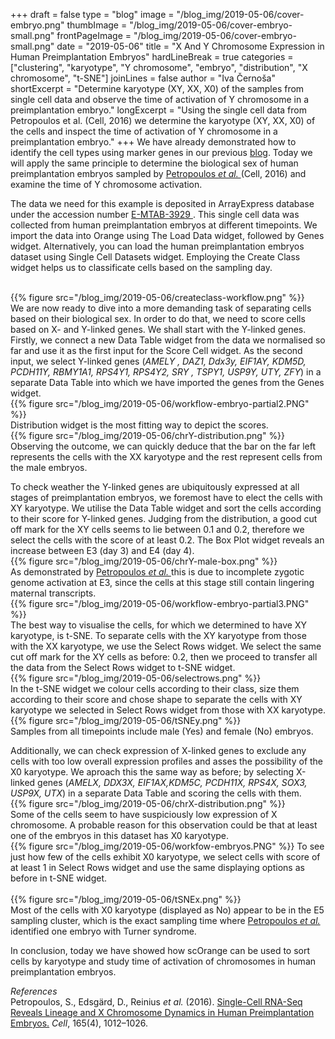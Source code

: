 +++
draft = false
type = "blog"
image = "/blog_img/2019-05-06/cover-embryo.png" 
thumbImage = "/blog_img/2019-05-06/cover-embryo-small.png"
frontPageImage = "/blog_img/2019-05-06/cover-embryo-small.png"
date = "2019-05-06" 
title = "X And Y Chromosome Expression in Human Preimplantation Embryos" 
hardLineBreak = true 
categories = ["clustering", "karyotype", "Y chromosome", "embryo", "distribution", "X chromosome", "t-SNE"]
joinLines = false
author = "Iva Černoša"
shortExcerpt = "Determine karyotype (XY, XX, X0) of the samples from single cell data and observe the time of activation of Y chromosome in a preimplantation embryo." 
longExcerpt = "Using the single cell data from Petropoulos et al. (Cell, 2016) we determine the karyotype (XY, XX, X0) of the cells and inspect the time of activation of Y chromosome in a preimplantation embryo." 
+++
We have already demonstrated how to identify the cell types using marker genes in our previous <a href="https://singlecell.biolab.si/blog/2019-03-pancreas-baron-cellsyst2016/">blog</a>. Today we will apply the same principle to determine the biological sex of human preimplantation embryos sampled by <a href= "https://www.cell.com/fulltext/S0092-8674(16)30280-X">Petropoulos <i> et al. </i> </a> (Cell, 2016) and examine the time of Y chromosome activation. 
<br>

The data we need for this example is deposited in ArrayExpress database under the accession number <a href="https://www.ebi.ac.uk/arrayexpress/experiments/E-MTAB-3929/"> E-MTAB-3929 </a>. This single cell data was collected from human preimplantation embryos at different timepoints.
We import the data into Orange using The Load Data widget, followed by Genes widget. Alternatively, you can load the human preimplantation embryos dataset using Single Cell Datasets widget. Employing the Create Class widget helps us to classificate cells based on the sampling day.

\
{{% figure src="/blog_img/2019-05-06/createclass-workflow.png" %}}
\
We are now ready to dive into a more demanding task of separating cells based on their biological sex. In order to do that, we need to score cells based on X- and Y-linked genes. We shall start with the Y-linked genes. Firstly, we connect a new Data Table widget from the data we normalised so far and use it as the first input for the Score Cell widget. As the second input, we select Y-linked genes (<i>AMELY , DAZ1, Ddx3y, EIF1AY, KDM5D, PCDH11Y, RBMY1A1, RPS4Y1, RPS4Y2, SRY , TSPY1, USP9Y, UTY, ZFY</i>) in a separate Data Table into which we have imported the genes from the Genes widget. 
\
{{% figure src="/blog_img/2019-05-06/workflow-embryo-partial2.PNG" %}}
\
Distribution widget is the most fitting way to depict the scores. 
\
{{% figure src="/blog_img/2019-05-06/chrY-distribution.png" %}}
\
Observing the outcome, we can quickly deduce that the bar on the far left represents the cells with the XX karyotype and the rest represent cells from the male embryos. 
<br>

To check weather the Y-linked genes are ubiquitously expressed at all stages of preimplantation embryos, we foremost have to elect the cells with XY karyotype.  We utilise the Data Table widget and sort the cells according to their score for Y-linked genes. Judging from the distribution, a good cut off mark for the XY cells seems to lie between 0.1 and 0.2, therefore we select the cells with the score of at least 0.2. The Box Plot widget reveals an increase between E3 (day 3) and E4 (day 4). 
\
{{% figure src="/blog_img/2019-05-06/chrY-male-box.png" %}}
\
As demonstrated by <a href="https://www.cell.com/fulltext/S0092-8674(16)30280-X">Petropoulos <i> et al. </i> </a> this is due to incomplete zygotic genome activation at E3, since the cells at this stage still contain lingering maternal transcripts.
\
{{% figure src="/blog_img/2019-05-06/workflow-embryo-partial3.PNG" %}}
\
The best way to visualise the cells, for which we determined to have XY karyotype, is t-SNE. To separate cells with the XY karyotype from those with the XX karyotype, we use the Select Rows widget. We select the same cut off mark for the XY cells as before: 0.2, then we proceed to transfer all the data from the Select Rows widget to t-SNE widget.
\
{{% figure src="/blog_img/2019-05-06/selectrows.png" %}}
\
In the t-SNE widget we colour cells according to their class, size them according to their score and chose shape to separate the cells with XY karyotype we selected in Select Rows widget from those with XX karyotype. 
\
{{% figure src="/blog_img/2019-05-06/tSNEy.png" %}}
\
Samples from all timepoints include male (Yes) and female (No) embryos. 
<br>

Additionally, we can check expression of X-linked genes to exclude any cells with too low overall expression profiles and asses the possibility of the X0 karyotype. We aproach this the same way as before; by selecting X-linked genes (<i>AMELX, DDX3X, EIF1AX,KDM5C, PCDH11X, RPS4X, SOX3, USP9X, UTX</i>) in a separate Data Table and scoring the cells with them. 
\
{{% figure src="/blog_img/2019-05-06/chrX-distribution.png" %}}
\
Some of the cells seem to have suspiciously low expression of X chromosome. A probable reason for this observation could be that at least one of the embryos in this dataset has X0 karyotype. 
\
{{% figure src="/blog_img/2019-05-06/workfow-embryos.PNG" %}}
To see just how few of the cells exhibit X0 karyotype, we select cells with score of at least 1 in Select Rows widget and use the same displaying options as before in t-SNE widget.  
\
{{% figure src="/blog_img/2019-05-06/tSNEx.png" %}}
\
Most of the cells with X0 karyotype (displayed as No) appear to be in the E5 sampling cluster, which is the exact sampling time where <a href="https://www.cell.com/fulltext/S0092-8674(16)30280-X">Petropoulos <i> et al. </i> </a> identified one embryo with Turner syndrome. 
<br>

In conclusion, today we have showed how scOrange can be used to sort cells by karyotype and study time of activation of chromosomes in human preimplantation embryos. 

*References* 
\
Petropoulos, S., Edsgärd, D., Reinius <i>et al.</i> (2016). <a href="https://www.cell.com/fulltext/S0092-8674(16)30280-X">Single-Cell RNA-Seq Reveals Lineage and X Chromosome Dynamics in Human Preimplantation Embryos.</a> <i>Cell</i>, 165(4), 1012–1026. 